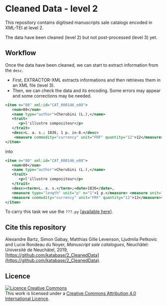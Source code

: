 # Cleaned Data - level 2

This repository contains digitised manuscripts sale catalogs encoded in XML-TEI at level 2.

The data have been cleaned (level 2) but not post-processed (level 3) yet.

## Workflow

Once the data have been cleaned, we can start to extract information from the `desc`.

* First, EXTRACTOR-XML extracts informations and then retrieves them in an XML file (level 3).
* Then, we can check the data and its encoding. Some errors may appear and some corrections may be needed.


```xml
<item n="80" xml:id="CAT_000146_e80">
   <num>80</num>
   <name type="author">Cherubini (L.),</name>
   <trait>
      <p>l'illustre compositeur</p>
   </trait>
   <desc>L. a. s.; 1836, 1 p. in-8.</desc>
    <measure commodity="currency" unit="FRF" quantity="12">12</measure>
</item>
```

into


```xml
<item n="80" xml:id="CAT_000146_e80">
   <num>80</num>
   <name type="author">Cherubini (L.),</name>
   <trait>
      <p>l'illustre compositeur</p>
   </trait>
   <desc><term>L. a. s.</term>;<date>1836</date>,
   <measure type="length" unit="p" n="1">1 p.</measure> <measure unit="f" type="format" n="8">in-8</measure>.
   <measure commodity="currency" unit="FRF" quantity="12">12</measure></desc>
</item>
```

To carry this task we use the `???.py` [[available here](https://github.com/katabase/2_CleanedData/tree/master/script/???)].


## Cite this repository
Alexandre Bartz, Simon Gabay, Matthias Gille Levenson, Ljudmila Petkovic and Lucie Rondeau du Noyer, _Manuscript sale catalogues_, Neuchâtel: Université de Neuchâtel, 2019, [https://github.com/katabase/2_CleanedData](https://github.com/katabase/2_CleanedData).

## Licence
<a rel="license" href="http://creativecommons.org/licenses/by/4.0/"><img alt="Licence Creative Commons" style="border-width:0" src="https://i.creativecommons.org/l/by/4.0/88x31.png" /></a><br />This work is licensed under a <a rel="license" href="http://creativecommons.org/licenses/by/4.0/">Creative Commons Attribution 4.0 International Licence</a>.